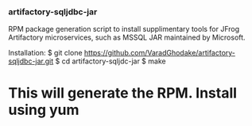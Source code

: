 ### artifactory-sqljdbc-jar
RPM package generation script to install supplimentary tools for JFrog Artifactory microservices, such as MSSQL JAR maintained by Microsoft.

Installation:
$ git clone https://github.com/VaradGhodake/artifactory-sqljdbc-jar.git
$ cd artifactory-sqljdc-jar
$ make

# This will generate the RPM. Install using yum